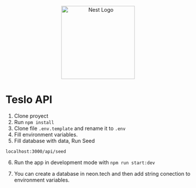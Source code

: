 <p align="center">
  <a href="http://nestjs.com/" target="blank"><img src="https://nestjs.com/img/logo-small.svg" width="200" alt="Nest Logo" /></a>
</p>

# Teslo API

1. Clone proyect
2. Run ```npm install```
2. Clone file ```.env.template``` and rename it to ```.env```
4. Fill environment variables.
5. Fill database with data, Run Seed
```
localhost:3000/api/seed
```

6. Run the app in development mode with ```npm run start:dev```

7. You can create a database in neon.tech and then add string conection to environment variables.